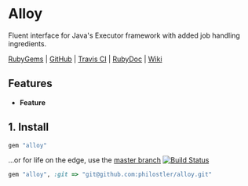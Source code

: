 # Alloy

Fluent interface for Java's Executor framework with added job handling ingredients.

[RubyGems][ruby_gems] | [GitHub][github] | [Travis CI][travis_ci] | [RubyDoc][ruby_doc] | [Wiki][wiki]

## Features
* **Feature**

## 1. Install
```ruby
gem "alloy"
```
...or for life on the edge, use the [master branch][github_master] [![Build Status][travis_ci_build_status]][travis_ci]

```ruby
gem "alloy", :git => "git@github.com:philostler/alloy.git"
```

[github]: https://github.com/philostler/alloy
[github_master]: https://github.com/philostler/alloy/tree/master
[ruby_doc]: http://rubydoc.info/github/philostler/alloy/master/frames
[ruby_gems]: http://rubygems.org/gems/alloy
[travis_ci]: http://travis-ci.org/philostler/alloy
[travis_ci_build_status]: https://secure.travis-ci.org/philostler/alloy.png
[wiki]: https://github.com/philostler/alloy/wiki